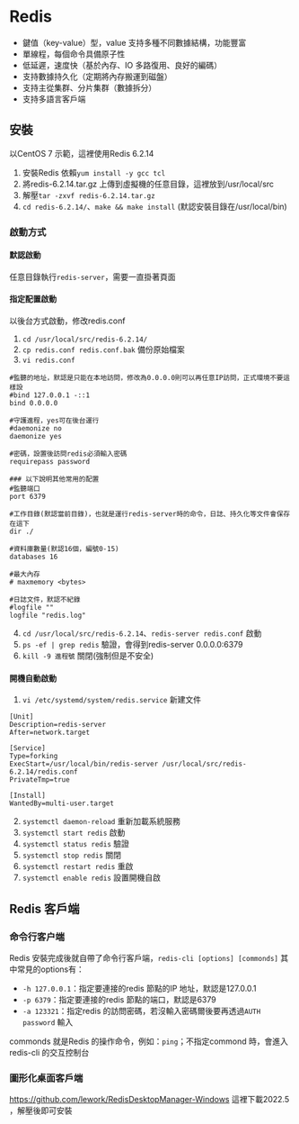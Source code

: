 # Redis
* 鍵值（key-value）型，value 支持多種不同數據結構，功能豐富
* 單線程，每個命令具備原子性
* 低延遲，速度快（基於內存、IO 多路復用、良好的編碼）
* 支持數據持久化（定期將內存搬運到磁盤）
* 支持主從集群、分片集群（數據拆分）
* 支持多語言客戶端

## 安裝
以CentOS 7 示範，這裡使用Redis 6.2.14
1. 安裝Redis 依賴`yum install -y gcc tcl`
2. 將redis-6.2.14.tar.gz 上傳到虛擬機的任意目錄，這裡放到/usr/local/src
3. 解壓`tar -zxvf redis-6.2.14.tar.gz`
4. `cd redis-6.2.14/`、`make && make install` (默認安裝目錄在/usr/local/bin)

### 啟動方式
#### 默認啟動
任意目錄執行`redis-server`，需要一直掛著頁面
#### 指定配置啟動
以後台方式啟動，修改redis.conf
1. `cd /usr/local/src/redis-6.2.14/`
2. `cp redis.conf redis.conf.bak` 備份原始檔案
3. `vi redis.conf`
```
#監聽的地址，默認是只能在本地訪問，修改為0.0.0.0則可以再任意IP訪問，正式環境不要這樣設
#bind 127.0.0.1 -::1
bind 0.0.0.0

#守護進程，yes可在後台運行
#daemonize no
daemonize yes

#密碼，設置後訪問redis必須輸入密碼
requirepass password

### 以下說明其他常用的配置
#監聽端口
port 6379

#工作目錄(默認當前目錄)，也就是運行redis-server時的命令，日誌、持久化等文件會保存在這下
dir ./

#資料庫數量(默認16個，編號0-15)
databases 16

#最大內存
# maxmemory <bytes>

#日誌文件，默認不紀錄
#logfile ""
logfile "redis.log"
```
4. `cd /usr/local/src/redis-6.2.14`、`redis-server redis.conf` 啟動
5. `ps -ef | grep redis` 驗證，會得到redis-server 0.0.0.0:6379
6. `kill -9 進程號` 關閉(強制但是不安全)

#### 開機自動啟動
1. `vi /etc/systemd/system/redis.service` 新建文件
```
[Unit]
Description=redis-server
After=network.target

[Service]
Type=forking
ExecStart=/usr/local/bin/redis-server /usr/local/src/redis-6.2.14/redis.conf
PrivateTmp=true

[Install]
WantedBy=multi-user.target
```
2. `systemctl daemon-reload` 重新加載系統服務
3. `systemctl start redis` 啟動
4. `systemctl status redis` 驗證
5. `systemctl stop redis` 關閉
6. `systemctl restart redis` 重啟
7. `systemctl enable redis` 設置開機自啟

## Redis 客戶端
### 命令行客户端
Redis 安裝完成後就自帶了命令行客戶端，`redis-cli [options] [commonds]`
其中常見的options有：
* `-h 127.0.0.1`：指定要連接的redis 節點的IP 地址，默認是127.0.0.1
* `-p 6379`：指定要連接的redis 節點的端口，默認是6379
* `-a 123321`：指定redis 的訪問密碼，若沒輸入密碼爾後要再透過`AUTH password` 輸入

commonds 就是Redis 的操作命令，例如：`ping`；不指定commond 時，會進入redis-cli 的交互控制台

### 圖形化桌面客戶端
https://github.com/lework/RedisDesktopManager-Windows
這裡下載2022.5 ，解壓後即可安裝
